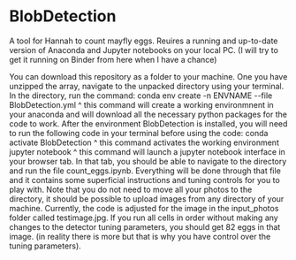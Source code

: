 # BlobDetection
 A tool for Hannah to count mayfly eggs. Reuires a running and up-to-date version of Anaconda and Jupyter notebooks on your local PC. (I will try to get it running on Binder from here when I have a chance)
 
You can download this repository as a folder to your machine. One you have unzipped the array, navigate to the unpacked directory using your terminal. In the directory, run the command:
 conda env create -n ENVNAME --file BlobDetection.yml
^ this command will create a working environmnent in your anaconda and will download all the necessary python packages for the code to work. After the environment BlobDetection is installed, you will need to run the following code in your terminal before using the code:
  conda activate BlobDetection
^ this command activates the working environment
  jupyter notebook
^ this command will launch a jupyter notebook interface in your browser tab. In that tab, you should be able to navigate to the directory and run the file count_eggs.ipynb. Everything will be done through that file and it contains some superficial instructions and tuning controls for you to play with. Note that you do not need to move all your photos to the directory, it should be possible to upload images from any directory of your machine.
Currently, the code is adjusted for the image in the input_photos folder called testimage.jpg. If you run all cells in order without making any changes to the detector tuning parameters, you should get 82 eggs in that image. (in reality there is more but that is why you have control over the tuning parameters).
 
